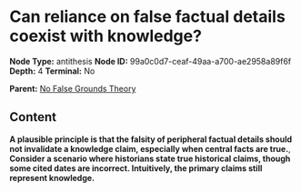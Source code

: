 # Can reliance on false factual details coexist with knowledge?

**Node Type:** antithesis
**Node ID:** 99a0c0d7-ceaf-49aa-a700-ae2958a89f6f
**Depth:** 4
**Terminal:** No

**Parent:** [No False Grounds Theory](no-false-grounds-theory-synthesis-9325fd0f-53e7-40e1-8065-c0d6f77ce447.md)

## Content

**A plausible principle is that the falsity of peripheral factual details should not invalidate a knowledge claim, especially when central facts are true.**, **Consider a scenario where historians state true historical claims, though some cited dates are incorrect. Intuitively, the primary claims still represent knowledge.**
